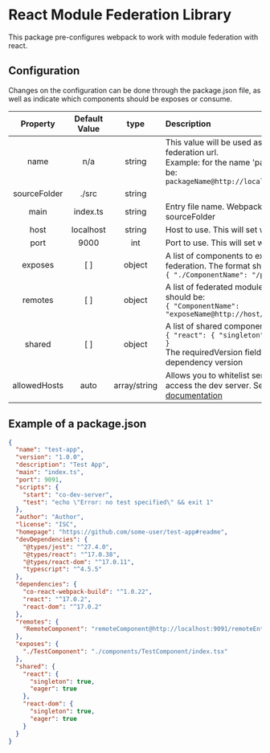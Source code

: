 # React Module Federation Library

This package pre-configures webpack to work with module federation with react.

## Configuration

Changes on the configuration can be done through the package.json file, as well as indicate
which components should be exposes or consume.

|   Property   | Default Value |     type     | Description                                                                                                                                                                               |
|:------------:|:-------------:|:------------:|:------------------------------------------------------------------------------------------------------------------------------------------------------------------------------------------|
|     name     |      n/a      |    string    | This value will be used as package name in the federation url. <br/> Example: for the name 'package-name' the url will be: `packageName@http://localhost:1234/remoteEntry.js`             |
| sourceFolder |     ./src     |    string    |                                                                                                                                                                                           |
|     main     |   index.ts    |    string    | Entry file name. Webpack will look for it in the sourceFolder                                                                                                                             |
|     host     |   localhost   |    string    | Host to use. This will set webpack devServer.host                                                                                                                                         |
|     port     |     9000      |     int      | Port to use. This will set webpack devServer.port                                                                                                                                         |
|   exposes    |      [ ]      |    object    | A list of components to expose for module federation. The format should be: <br/> `{ "./ComponentName": "/path/to/component" }`                                                           |
|   remotes    |      [ ]      |    object    | A list of federated modules to consume. The format should be: <br/> `{ "ComponentName": "exposeName@http://host/remoteEntry.js" }`                                                        |
|    shared    |      [ ]      |    object    | A list of shared components. The format should be: <br/> `{ "react": { "singleton": true, "eager": true } }`<br/> The requiredVersion field will be retrieved from the dependency version |
| allowedHosts |     auto      | array/string | Allows you to whitelist services that are allowed to access the dev server. See [webpack documentation](https://webpack.js.org/configuration/dev-server/#devserverallowedhosts)           |

## Example of a package.json

```json
{
  "name": "test-app",
  "version": "1.0.0",
  "description": "Test App",
  "main": "index.ts",
  "port": 9091,
  "scripts": {
    "start": "co-dev-server",
    "test": "echo \"Error: no test specified\" && exit 1"
  },
  "author": "Author",
  "license": "ISC",
  "homepage": "https://github.com/some-user/test-app#readme",
  "devDependencies": {
    "@types/jest": "^27.4.0",
    "@types/react": "^17.0.38",
    "@types/react-dom": "^17.0.11",
    "typescript": "^4.5.5"
  },
  "dependencies": {
    "co-react-webpack-build": "^1.0.22",
    "react": "^17.0.2",
    "react-dom": "^17.0.2"
  },
  "remotes": {
    "RemoteComponent": "remoteComponent@http://localhost:9091/remoteEntry.js"
  },
  "exposes": {
    "./TestComponent": "./components/TestComponent/index.tsx"
  },
  "shared": {
    "react": {
      "singleton": true,
      "eager": true
    },
    "react-dom": {
      "singleton": true,
      "eager": true
    }
  }
}
```
